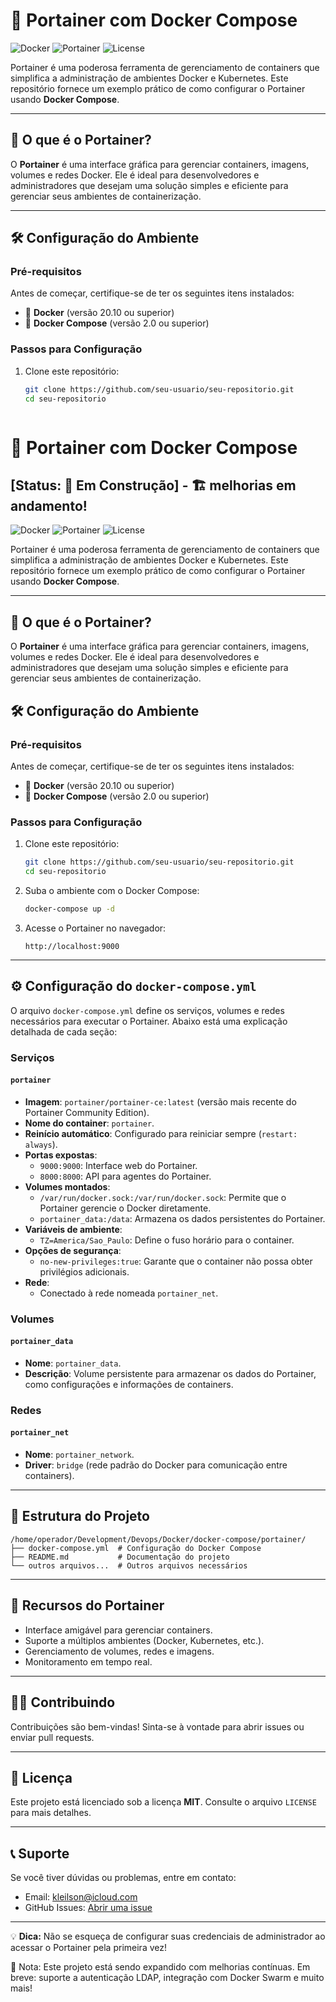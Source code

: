 # 🚀 Portainer com Docker Compose

![Docker](https://img.shields.io/badge/Docker-Compose-blue?logo=docker&style=flat-square)
![Portainer](https://img.shields.io/badge/Portainer-Management-orange?style=flat-square)
![License](https://img.shields.io/badge/License-MIT-green?style=flat-square)

Portainer é uma poderosa ferramenta de gerenciamento de containers que simplifica a administração de ambientes Docker e Kubernetes. Este repositório fornece um exemplo prático de como configurar o Portainer usando **Docker Compose**.

---

## 📖 O que é o Portainer?

O **Portainer** é uma interface gráfica para gerenciar containers, imagens, volumes e redes Docker. Ele é ideal para desenvolvedores e administradores que desejam uma solução simples e eficiente para gerenciar seus ambientes de containerização.

---

## 🛠️ Configuração do Ambiente

### Pré-requisitos

Antes de começar, certifique-se de ter os seguintes itens instalados:

- 🐳 **Docker** (versão 20.10 ou superior)
- 🐙 **Docker Compose** (versão 2.0 ou superior)

### Passos para Configuração

1. Clone este repositório:
   ```bash
   git clone https://github.com/seu-usuario/seu-repositorio.git
   cd seu-repositorio



# 🚀 Portainer com Docker Compose 
## [Status: 🚧 Em Construção] - 🏗️ melhorias em andamento!


![Docker](https://img.shields.io/badge/Docker-Compose-blue?logo=docker&style=flat-square)
![Portainer](https://img.shields.io/badge/Portainer-Management-orange?style=flat-square)
![License](https://img.shields.io/badge/License-MIT-green?style=flat-square)

Portainer é uma poderosa ferramenta de gerenciamento de containers que simplifica a administração de ambientes Docker e Kubernetes. Este repositório fornece um exemplo prático de como configurar o Portainer usando **Docker Compose**.

---

## 📖 O que é o Portainer?

O **Portainer** é uma interface gráfica para gerenciar containers, imagens, volumes e redes Docker. Ele é ideal para desenvolvedores e administradores que desejam uma solução simples e eficiente para gerenciar seus ambientes de containerização.


## 🛠️ Configuração do Ambiente

### Pré-requisitos

Antes de começar, certifique-se de ter os seguintes itens instalados:

- 🐳 **Docker** (versão 20.10 ou superior)
- 🐙 **Docker Compose** (versão 2.0 ou superior)

### Passos para Configuração

1. Clone este repositório:
   ```bash
   git clone https://github.com/seu-usuario/seu-repositorio.git
   cd seu-repositorio
   ```

2. Suba o ambiente com o Docker Compose:
   ```bash
   docker-compose up -d
   ```

3. Acesse o Portainer no navegador:
   ```
   http://localhost:9000
   ```

---

## ⚙️ Configuração do `docker-compose.yml`

O arquivo `docker-compose.yml` define os serviços, volumes e redes necessários para executar o Portainer. Abaixo está uma explicação detalhada de cada seção:

### Serviços

#### `portainer`
- **Imagem**: `portainer/portainer-ce:latest` (versão mais recente do Portainer Community Edition).
- **Nome do container**: `portainer`.
- **Reinício automático**: Configurado para reiniciar sempre (`restart: always`).
- **Portas expostas**:
  - `9000:9000`: Interface web do Portainer.
  - `8000:8000`: API para agentes do Portainer.
- **Volumes montados**:
  - `/var/run/docker.sock:/var/run/docker.sock`: Permite que o Portainer gerencie o Docker diretamente.
  - `portainer_data:/data`: Armazena os dados persistentes do Portainer.
- **Variáveis de ambiente**:
  - `TZ=America/Sao_Paulo`: Define o fuso horário para o container.
- **Opções de segurança**:
  - `no-new-privileges:true`: Garante que o container não possa obter privilégios adicionais.
- **Rede**:
  - Conectado à rede nomeada `portainer_net`.

### Volumes

#### `portainer_data`
- **Nome**: `portainer_data`.
- **Descrição**: Volume persistente para armazenar os dados do Portainer, como configurações e informações de containers.

### Redes

#### `portainer_net`
- **Nome**: `portainer_network`.
- **Driver**: `bridge` (rede padrão do Docker para comunicação entre containers).

---

## 📂 Estrutura do Projeto

```plaintext
/home/operador/Development/Devops/Docker/docker-compose/portainer/
├── docker-compose.yml  # Configuração do Docker Compose
├── README.md           # Documentação do projeto
└── outros arquivos...  # Outros arquivos necessários
```

---

## 🌟 Recursos do Portainer

- Interface amigável para gerenciar containers.
- Suporte a múltiplos ambientes (Docker, Kubernetes, etc.).
- Gerenciamento de volumes, redes e imagens.
- Monitoramento em tempo real.

---

## 🧑‍💻 Contribuindo

Contribuições são bem-vindas! Sinta-se à vontade para abrir issues ou enviar pull requests.

---

## 📜 Licença

Este projeto está licenciado sob a licença **MIT**. Consulte o arquivo `LICENSE` para mais detalhes.

---

## 📞 Suporte

Se você tiver dúvidas ou problemas, entre em contato:

- Email: kleilson@icloud.com
- GitHub Issues: [Abrir uma issue](https://github.com/seu-usuario/seu-repositorio/issues)

---

💡 **Dica:** Não se esqueça de configurar suas credenciais de administrador ao acessar o Portainer pela primeira vez!


🧱 Nota: Este projeto está sendo expandido com melhorias contínuas. Em breve: suporte a autenticação LDAP, integração com Docker Swarm e muito mais!